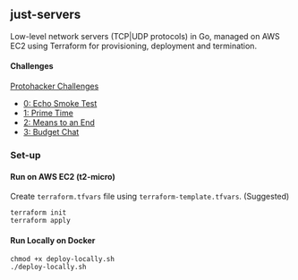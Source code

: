 ## just-servers

Low-level network servers (TCP|UDP protocols) in Go, managed on AWS EC2 using Terraform for provisioning, deployment and termination.

#### Challenges
[Protohacker Challenges](https://protohackers.com)

- [0: Echo Smoke Test](https://github.com/thisisadityapatel/just-servers/tree/main/servers/echo)
- [1: Prime Time](https://github.com/thisisadityapatel/just-servers/tree/main/servers/primetime)
- [2: Means to an End](https://github.com/thisisadityapatel/just-servers/tree/main/servers/means_to_an_end)
- [3: Budget Chat](https://github.com/thisisadityapatel/just-servers/tree/main/servers/budget_chat)

### Set-up

#### Run on AWS EC2 (t2-micro)
Create `terraform.tfvars` file using `terraform-template.tfvars`. (Suggested)
```shell
terraform init
terraform apply
```

#### Run Locally on Docker
```shell
chmod +x deploy-locally.sh
./deploy-locally.sh
```
